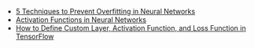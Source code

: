 
- [5 Techniques to Prevent Overfitting in Neural Networks](https://hbr.org/2020/09/how-to-get-your-resume-noticed-and-out-of-the-trash-bin?utm_medium=social&utm_campaign=hbr&utm_source=twitter&tpcc=orgsocial_edit)
- [Activation Functions in Neural Networks](https://ai.plainenglish.io/activation-functions-in-neural-networks-3d8211678fb2)
- [How to Define Custom Layer, Activation Function, and Loss Function in TensorFlow](https://towardsdatascience.com/how-to-define-custom-layer-activation-function-and-loss-function-in-tensorflow-bdd7e78eb67)
